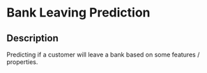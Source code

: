 # Bank Leaving Prediction

## Description
Predicting if a customer will leave a bank based on some features / properties.
